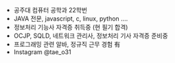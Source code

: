 - 공주대 컴퓨터 공학과 22학번
- JAVA 전문, javascript, c, linux, python ....
- 정보처리 기능사 자격증 취득중 (현 필기 합격)
- OCJP, SQLD, 네트워크 관리사, 정보처리 기사 자격증 준비중
- 프로그래밍 관련 알바, 정규직 근무 경험 有
- Instagram @tae_o31

<!--- 작성중 !--->
